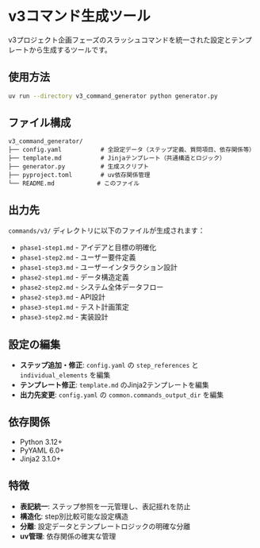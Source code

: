 # v3コマンド生成ツール

v3プロジェクト企画フェーズのスラッシュコマンドを統一された設定とテンプレートから生成するツールです。

## 使用方法

```bash
uv run --directory v3_command_generator python generator.py
```

## ファイル構成

```
v3_command_generator/
├── config.yaml           # 全設定データ（ステップ定義、質問項目、依存関係等）
├── template.md           # Jinjaテンプレート（共通構造とロジック）
├── generator.py          # 生成スクリプト
├── pyproject.toml        # uv依存関係管理
└── README.md            # このファイル
```

## 出力先

`commands/v3/` ディレクトリに以下のファイルが生成されます：

- `phase1-step1.md` - アイデアと目標の明確化
- `phase1-step2.md` - ユーザー要件定義
- `phase1-step3.md` - ユーザーインタラクション設計
- `phase2-step1.md` - データ構造定義
- `phase2-step2.md` - システム全体データフロー
- `phase2-step3.md` - API設計
- `phase3-step1.md` - テスト計画策定
- `phase3-step2.md` - 実装設計

## 設定の編集

- **ステップ追加・修正**: `config.yaml` の `step_references` と `individual_elements` を編集
- **テンプレート修正**: `template.md` のJinja2テンプレートを編集
- **出力先変更**: `config.yaml` の `common.commands_output_dir` を編集

## 依存関係

- Python 3.12+
- PyYAML 6.0+
- Jinja2 3.1.0+

## 特徴

- **表記統一**: ステップ参照を一元管理し、表記揺れを防止
- **構造化**: step別比較可能な設定構造
- **分離**: 設定データとテンプレートロジックの明確な分離
- **uv管理**: 依存関係の確実な管理